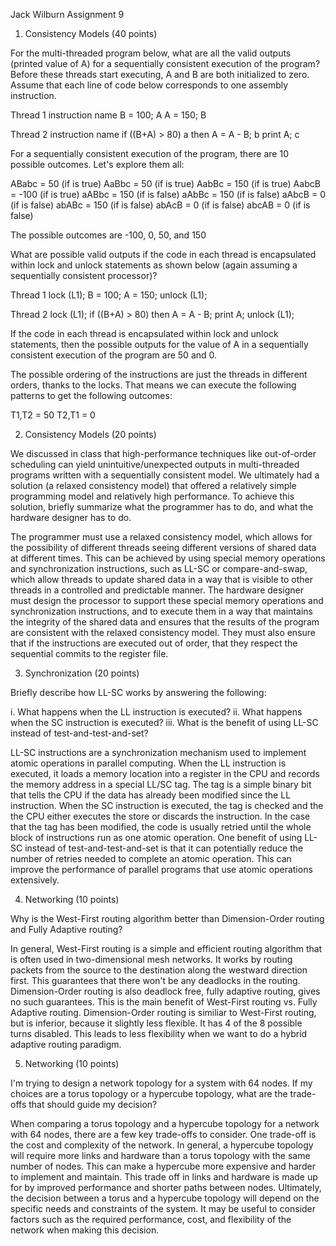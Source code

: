 Jack Wilburn
Assignment 9

1. Consistency Models (40 points)

For the multi-threaded program below, what are all the valid outputs (printed value of A) for a sequentially consistent execution of the program? Before these threads start executing, A and B are both initialized to zero. Assume that each line of code below corresponds to one assembly instruction.

Thread 1              instruction name
B = 100;              A
A = 150;              B

Thread 2              instruction name
if ((B+A) > 80)       a
then A = A - B;       b
print A;              c

For a sequentially consistent execution of the program, there are 10 possible outcomes. Let's explore them all:

ABabc = 50 (if is true)
AaBbc = 50 (if is true)
AabBc = 150 (if is true)
AabcB = -100 (if is true)
aABbc = 150 (if is false)
aAbBc = 150 (if is false)
aAbcB = 0 (if is false)
abABc = 150 (if is false)
abAcB = 0 (if is false)
abcAB = 0 (if is false)

The possible outcomes are -100, 0, 50, and 150


What are possible valid outputs if the code in each thread is encapsulated within lock and unlock statements as shown below (again assuming a sequentially consistent processor)?

Thread 1
lock (L1);
B = 100;
A = 150;
unlock (L1);

Thread 2
lock (L1);
if ((B+A) > 80)
then A = A - B;
print A;
unlock (L1);

If the code in each thread is encapsulated within lock and unlock statements, then the possible outputs for the value of A in a sequentially consistent execution of the program are 50 and 0.

The possible ordering of the instructions are just the threads in different orders, thanks to the locks. That means we can execute the following patterns to get the following outcomes:

T1,T2 = 50
T2,T1 = 0

2. Consistency Models (20 points)

We discussed in class that high-performance techniques like out-of-order scheduling can yield unintuitive/unexpected outputs in multi-threaded programs written with a sequentially consistent model. We ultimately had a solution (a relaxed consistency model) that offered a relatively simple programming model and relatively high performance. To achieve this solution, briefly summarize what the programmer has to do, and what the hardware designer has to do.

The programmer must use a relaxed consistency model, which allows for the possibility of different threads seeing different versions of shared data at different times. This can be achieved by using special memory operations and synchronization instructions, such as LL-SC or compare-and-swap, which allow threads to update shared data in a way that is visible to other threads in a controlled and predictable manner. The hardware designer must design the processor to support these special memory operations and synchronization instructions, and to execute them in a way that maintains the integrity of the shared data and ensures that the results of the program are consistent with the relaxed consistency model. They must also ensure that if the instructions are executed out of order, that they respect the sequential commits to the register file.

3. Synchronization (20 points)

Briefly describe how LL-SC works by answering the following: 

i. What happens when the LL instruction is executed? 
ii. What happens when the SC instruction is executed?
iii. What is the benefit of using LL-SC instead of test-and-test-and-set?


LL-SC instructions are a synchronization mechanism used to implement atomic operations in parallel computing. When the LL instruction is executed, it loads a memory location into a register in the CPU and records the memory address in a special LL/SC tag. The tag is a simple binary bit that tells the CPU if the data has already been modified since the LL instruction. When the SC instruction is executed, the tag is checked and the the CPU either executes the store or discards the instruction. In the case that the tag has been modified, the code is usually retried until the whole block of instructions run as one atomic operation. One benefit of using LL-SC instead of test-and-test-and-set is that it can potentially reduce the number of retries needed to complete an atomic operation. This can improve the performance of parallel programs that use atomic operations extensively.

4. Networking (10 points)

Why is the West-First routing algorithm better than Dimension-Order routing and Fully Adaptive routing?

In general, West-First routing is a simple and efficient routing algorithm that is often used in two-dimensional mesh networks. It works by routing packets from the source to the destination along the westward direction first. This guarantees that there won't be any deadlocks in the routing. Dimension-Order routing is also deadlock free, fully adaptive routing, gives no such guarantees. This is the main benefit of West-First routing vs. Fully Adaptive routing. Dimension-Order routing is similiar to West-First routing, but is inferior, because it slightly less flexible. It has 4 of the 8 possible turns disabled. This leads to less flexibility when we want to do a hybrid adaptive routing paradigm.

5. Networking (10 points)

I'm trying to design a network topology for a system with 64 nodes. If my choices are a torus topology or a hypercube topology, what are the trade-offs that should guide my decision? 

When comparing a torus topology and a hypercube topology for a network with 64 nodes, there are a few key trade-offs to consider. One trade-off is the cost and complexity of the network. In general, a hypercube topology will require more links and hardware than a torus topology with the same number of nodes. This can make a hypercube more expensive and harder to implement and maintain. This trade off in links and hardware is made up for by improved performance and shorter paths between nodes. Ultimately, the decision between a torus and a hypercube topology will depend on the specific needs and constraints of the system. It may be useful to consider factors such as the required performance, cost, and flexibility of the network when making this decision.
